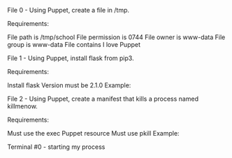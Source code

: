 File 0 - Using Puppet, create a file in /tmp.

Requirements:

File path is /tmp/school
File permission is 0744
File owner is www-data
File group is www-data
File contains I love Puppet

File 1 - Using Puppet, install flask from pip3.

Requirements:

Install flask
Version must be 2.1.0
Example:

File 2 - Using Puppet, create a manifest that kills a process named killmenow.

Requirements:

Must use the exec Puppet resource
Must use pkill
Example:

Terminal #0 - starting my process

